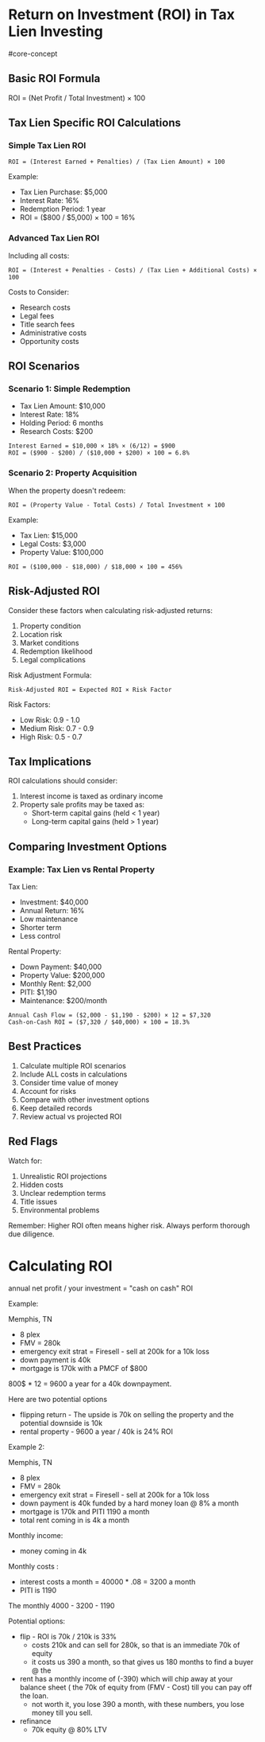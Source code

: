 # Return on Investment (ROI) in Tax Lien Investing
#core-concept

## Basic ROI Formula
ROI = (Net Profit / Total Investment) × 100

## Tax Lien Specific ROI Calculations

### Simple Tax Lien ROI
```plaintext
ROI = (Interest Earned + Penalties) / (Tax Lien Amount) × 100
```

Example:
- Tax Lien Purchase: $5,000
- Interest Rate: 16%
- Redemption Period: 1 year
- ROI = ($800 / $5,000) × 100 = 16%

### Advanced Tax Lien ROI
Including all costs:
```plaintext
ROI = (Interest + Penalties - Costs) / (Tax Lien + Additional Costs) × 100
```

Costs to Consider:
- Research costs
- Legal fees
- Title search fees
- Administrative costs
- Opportunity costs

## ROI Scenarios

### Scenario 1: Simple Redemption
- Tax Lien Amount: $10,000
- Interest Rate: 18%
- Holding Period: 6 months
- Research Costs: $200
```plaintext
Interest Earned = $10,000 × 18% × (6/12) = $900
ROI = ($900 - $200) / ($10,000 + $200) × 100 = 6.8%
```

### Scenario 2: Property Acquisition
When the property doesn't redeem:
```plaintext
ROI = (Property Value - Total Costs) / Total Investment × 100
```

Example:
- Tax Lien: $15,000
- Legal Costs: $3,000
- Property Value: $100,000
```plaintext
ROI = ($100,000 - $18,000) / $18,000 × 100 = 456%
```

## Risk-Adjusted ROI

Consider these factors when calculating risk-adjusted returns:
1. Property condition
2. Location risk
3. Market conditions
4. Redemption likelihood
5. Legal complications

Risk Adjustment Formula:
```plaintext
Risk-Adjusted ROI = Expected ROI × Risk Factor
```

Risk Factors:
- Low Risk: 0.9 - 1.0
- Medium Risk: 0.7 - 0.9
- High Risk: 0.5 - 0.7

## Tax Implications

ROI calculations should consider:
1. Interest income is taxed as ordinary income
2. Property sale profits may be taxed as:
   - Short-term capital gains (held < 1 year)
   - Long-term capital gains (held > 1 year)

## Comparing Investment Options

### Example: Tax Lien vs Rental Property

Tax Lien:
- Investment: $40,000
- Annual Return: 16%
- Low maintenance
- Shorter term
- Less control

Rental Property:
- Down Payment: $40,000
- Property Value: $200,000
- Monthly Rent: $2,000
- PITI: $1,190
- Maintenance: $200/month
```plaintext
Annual Cash Flow = ($2,000 - $1,190 - $200) × 12 = $7,320
Cash-on-Cash ROI = ($7,320 / $40,000) × 100 = 18.3%
```

## Best Practices

1. Calculate multiple ROI scenarios
2. Include ALL costs in calculations
3. Consider time value of money
4. Account for risks
5. Compare with other investment options
6. Keep detailed records
7. Review actual vs projected ROI

## Red Flags

Watch for:
1. Unrealistic ROI projections
2. Hidden costs
3. Unclear redemption terms
4. Title issues
5. Environmental problems

Remember: Higher ROI often means higher risk. Always perform thorough due diligence.


# Calculating ROI
annual net profit / your investment = "cash on cash" ROI 

Example: 

Memphis, TN 

- 8 plex
- FMV = 280k
- emergency exit strat  = Firesell - sell at 200k for a 10k loss
- down payment is 40k
- mortgage is 170k with a PMCF of $800


800$ * 12 = 9600 a year for a 40k downpayment. 



Here are two potential options
 - flipping return - The upside is 70k on selling the property and the potential downside is 10k 
- rental property - 9600 a year / 40k is 24% ROI



Example 2: 

Memphis, TN 

- 8 plex
- FMV = 280k
- emergency exit strat  = Firesell - sell at 200k for a 10k loss
- down payment is 40k funded by a hard money loan @ 8% a month
- mortgage is 170k and PITI  1190 a month
- total rent coming in is 4k a month 


Monthly income:
- money coming in 4k 

Monthly costs :
- interest costs a month =  40000 * .08 = 3200 a month
- PITI is 1190


The monthly 4000 - 3200 - 1190



Potential options:
- flip - ROI is 70k / 210k is 33% 
	- costs 210k and can sell for 280k, so that is an immediate 70k of equity
	- it costs us 390 a month, so that gives us 180 months to find a buyer @ the 
- rent has a monthly income of (-390) which will chip away at your balance sheet ( the 70k of equity from (FMV - Cost) till you can pay off the loan. 
	- not worth it, you lose 390 a month, with these numbers, you lose money till you sell. 
- refinance 
	- 70k equity @ 80% LTV 











